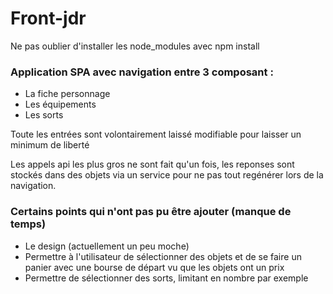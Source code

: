 # Front-jdr
Ne pas oublier d'installer les node_modules avec npm install

### Application SPA avec navigation entre 3 composant :
- La fiche personnage
- Les équipements
- Les sorts

Toute les entrées sont volontairement laissé modifiable pour laisser un minimum de liberté

Les appels api les plus gros ne sont fait qu'un fois, les reponses sont stockés dans des objets via un service pour ne pas tout regénérer lors de la navigation.

### Certains points qui n'ont pas pu être ajouter (manque de temps)
- Le design (actuellement un peu moche)
- Permettre à l'utilisateur de sélectionner des objets et de se faire un panier avec une bourse de départ vu que les objets ont un prix
- Permettre de sélectionner des sorts, limitant en nombre par exemple

